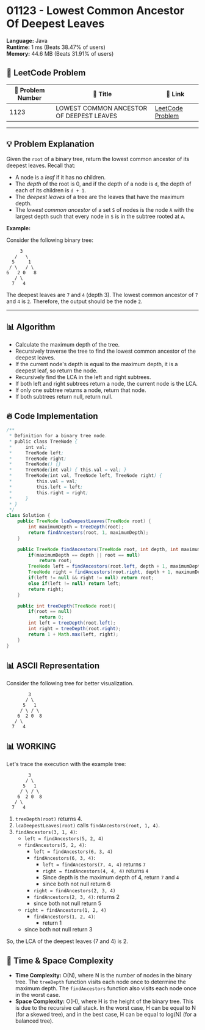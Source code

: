 # 01123 - Lowest Common Ancestor Of Deepest Leaves
    
**Language:** Java  
**Runtime:** 1 ms (Beats 38.47% of users)  
**Memory:** 44.6 MB (Beats 31.91% of users)  

## 📝 **LeetCode Problem**
| 🔢 Problem Number | 📌 Title | 🔗 Link |
|------------------|--------------------------|--------------------------|
| 1123 | LOWEST COMMON ANCESTOR OF DEEPEST LEAVES | [LeetCode Problem](https://leetcode.com/problems/lowest-common-ancestor-of-deepest-leaves/) |

---

## 💡 **Problem Explanation**

Given the `root` of a binary tree, return the lowest common ancestor of its deepest leaves. Recall that:

*   A node is a *leaf* if it has no children.
*   The *depth* of the root is 0, and if the depth of a node is `d`, the depth of each of its children is `d + 1`.
*   The *deepest leaves* of a tree are the leaves that have the maximum depth.
*   The *lowest common ancestor* of a set `S` of nodes is the node `A` with the largest depth such that every node in `S` is in the subtree rooted at `A`.

**Example:**

Consider the following binary tree:

```
     3
   /   \
  5     1
 / \   / \
6   2 0   8
   / \
  7   4
```

The deepest leaves are `7` and `4` (depth 3). The lowest common ancestor of `7` and `4` is `2`.  Therefore, the output should be the node `2`.

---

## 📊 **Algorithm**

*   Calculate the maximum depth of the tree.
*   Recursively traverse the tree to find the lowest common ancestor of the deepest leaves.
*   If the current node's depth is equal to the maximum depth, it is a deepest leaf, so return the node.
*   Recursively find the LCA in the left and right subtrees.
*   If both left and right subtrees return a node, the current node is the LCA.
*   If only one subtree returns a node, return that node.
*   If both subtrees return null, return null.

## 🔥 **Code Implementation**

```java
/**
 * Definition for a binary tree node.
 * public class TreeNode {
 *     int val;
 *     TreeNode left;
 *     TreeNode right;
 *     TreeNode() {}
 *     TreeNode(int val) { this.val = val; }
 *     TreeNode(int val, TreeNode left, TreeNode right) {
 *         this.val = val;
 *         this.left = left;
 *         this.right = right;
 *     }
 * }
 */
class Solution {
    public TreeNode lcaDeepestLeaves(TreeNode root) {
        int maximumDepth = treeDepth(root);
        return findAncestors(root, 1, maximumDepth);
    }

    public TreeNode findAncestors(TreeNode root, int depth, int maximumDepth){
        if(maximumDepth == depth || root == null)
            return root;
        TreeNode left = findAncestors(root.left, depth + 1, maximumDepth);
        TreeNode right = findAncestors(root.right, depth + 1, maximumDepth);
        if(left != null && right != null) return root;
        else if(left != null) return left;
        return right;
    }

    public int treeDepth(TreeNode root){
        if(root == null)
            return 0;
        int left = treeDepth(root.left);
        int right = treeDepth(root.right);
        return 1 + Math.max(left, right);
    }
}
```

## 📊 **ASCII Representation**

Consider the following tree for better visualization.

```
        3
       / \
      5   1
     / \ / \
    6  2 0  8
   / \
  7   4
```

## 📊 **WORKING**

Let's trace the execution with the example tree:

```
        3
       / \
      5   1
     / \ / \
    6  2 0  8
   / \
  7   4
```

1.  `treeDepth(root)` returns 4.
2.  `lcaDeepestLeaves(root)` calls `findAncestors(root, 1, 4)`.
3.  `findAncestors(3, 1, 4)`:
    *   `left = findAncestors(5, 2, 4)`
    *   `findAncestors(5, 2, 4)`:
        *   `left = findAncestors(6, 3, 4)`
        *   `findAncestors(6, 3, 4)`:
            *   `left = findAncestors(7, 4, 4)` returns `7`
            *   `right = findAncestors(4, 4, 4)` returns `4`
            *   Since depth is the maximum depth of 4, return `7` and `4`
            *  since both not null return 6
        *   `right = findAncestors(2, 3, 4)`
        *   `findAncestors(2, 3, 4)`:
            returns 2
        *  since both not null return 5
    *   `right = findAncestors(1, 2, 4)`
        *   `findAncestors(1, 2, 4)`:
            * return 1
    * since both not null return 3

So, the LCA of the deepest leaves (7 and 4) is 2.

## 🚀 **Time & Space Complexity**

*   **Time Complexity:** O(N), where N is the number of nodes in the binary tree. The `treeDepth` function visits each node once to determine the maximum depth. The `findAncestors` function also visits each node once in the worst case.
*   **Space Complexity:** O(H), where H is the height of the binary tree. This is due to the recursive call stack. In the worst case, H can be equal to N (for a skewed tree), and in the best case, H can be equal to log(N) (for a balanced tree).
    